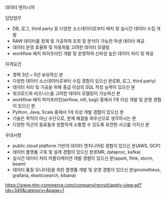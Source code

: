 데이터 엔지니어

담당업무

- DB, 로그, third party 등 다양한 소스데이터로부터 배치 및 실시간 데이터 수집 개발
- RAW 데이터를 정제 및 가공하여 조회 및 분석이 가능한 파생 데이터 제공
- 데이터 운영 효율화 및 자동화를 고려한 데이터 모델링
- workflow 배치 파이프라인 개발 및 운영하여 신뢰성 높은 데이터 처리 및 제공

자격요건

- 경력 3년 ~ 5년 보유하신 분
- 다양한 데이터 소스데이터로부터 수집 경험이 있으신 분(DB, 로그, third party)
- 데이터 처리 및 가공을 위해 중급 이상의 SQL 작성 능력이 있으신 분
- 워크로드와 비즈니스를 고려한 데이터 모델링이 가능하신 분
- workflow 배치 파이프라인(airflow, nifi, luigi) 중에서 1개 이상 개발 및 운영 경험이 있으신 분
- Python, Java, Scala 중에서 1개 이상 개발 경험이 있으신 분
- 기술은 목적이 아닌 수단으로, 문제 해결을 최우선으로 생각하시는 분
- 다양한 직군의 동료들과 원할하게 소통할 수 있도록 유연한 사고를 가지신 분

우대사항

- public cloud platform 기반의 데이터 엔지니어링 경험이 있으신 분(AWS, GCP)
- 데이터 플랫폼 구축 및 설계 경험이 있으신 분(EMR, dataproc, kafka)
- 실시간 데이터 처리 어플리케이션 개발 경험이 있으신 분(spark, flink, storm, beam)
- 데이터 품질 모니터링을 위한 플랫폼 개발 및 운영 경험이 있으신 분(prometheus, grafana, elasticsearch, kibana)

https://www.nhn-commerce.com/company/recruit/apply-view.gd?idx=349&category=&page=1

